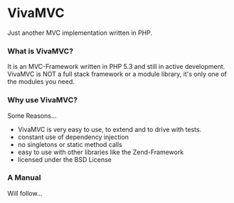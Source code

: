 # VivaMVC
Just another MVC implementation written in PHP.

### What is VivaMVC?
It is an MVC-Framework written in PHP 5.3 and still in active development.
VivaMVC is NOT a full stack framework or a module library, it's only one of the modules you need.

### Why use VivaMVC?
Some Reasons...

 * VivaMVC is very easy to use, to extend and to drive with tests.
 * constant use of dependency injection
 * no singletons or static method calls
 * easy to use with other libraries like the Zend-Framework
 * licensed under the BSD License

### A Manual
Will follow...